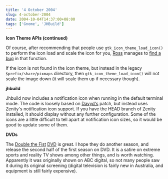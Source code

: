 ```yaml
---
title: '4 October 2004'
slug: 4-october-2004
date: 2004-10-04T14:37:00+08:00
tags: ['Gnome', 'JHBuild']
---
```


**Icon Theme APIs (continued)**

Of course, after recommending that people use
`gtk_icon_theme_load_icon()` to perform the icon load and scale the icon
for you, [Ross](http://www.burtonini.com/) manages to [find a
bug](http://bugzilla.gnome.org/show_bug.cgi?id=154142) in that function.

If the icon is not found in the icon theme, but instead in the legacy
`$prefix/share/pixmaps` directory, then `gtk_icon_theme_load_icon()`
will not scale the image down (it will scale them up if necessary
though).

**jhbuild**

Jhbuild now includes a notification icon when running in the default
terminal mode. The code is loosely based on
[Davyd\'s](http://www.livejournal.com/users/davyd/114890.html) patch,
but instead uses Zenity\'s notification icon support. If you have the
HEAD branch of Zenity installed, it should display without any further
configuration. Some of the icons are a little difficult to tell apart at
notification icon sizes, so it would be good to update some of them.

**DVDs**

The [Double the Fist](http://www.abc.net.au/doublethefist/)
[DVD](http://shop.abc.net.au/browse/product.asp?productid=727036&promoid=141)
is great. I hope they do another season, and release the second half of
the first season on DVD. It is a satire on extreme sports and reality TV
shows among other things, and is worth watching. Apparently it was
originally shown on ABC digital, so not many people saw it during its
original screening (digital television is fairly new in Australia, and
equipment is still fairly expensive).
